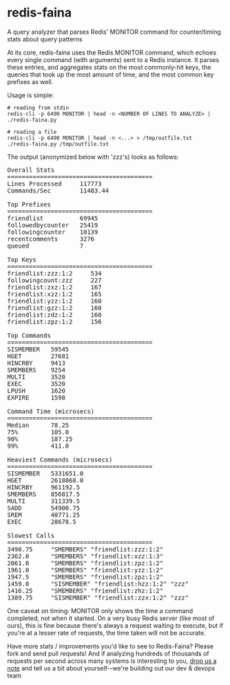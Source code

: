 redis-faina
===========

A query analyzer that parses Redis' MONITOR command for counter/timing stats about query patterns

At its core, redis-faina uses the Redis MONITOR command, which echoes every single command (with arguments) sent to a Redis instance. It parses these
entries, and aggregates stats on the most commonly-hit keys, the queries that took up the most amount of time, and the most common key prefixes
as well.

Usage is simple:

    # reading from stdin
    redis-cli -p 6490 MONITOR | head -n <NUMBER OF LINES TO ANALYZE> | ./redis-faina.py

    # reading a file
    redis-cli -p 6490 MONITOR | head -n <...> > /tmp/outfile.txt
    ./redis-faina.py /tmp/outfile.txt

The output (anonymized below with 'zzz's) looks as follows:

<pre>
Overall Stats
========================================
Lines Processed     117773
Commands/Sec        11483.44

Top Prefixes
========================================
friendlist          69945
followedbycounter   25419
followingcounter    10139
recentcomments      3276
queued              7

Top Keys
========================================
friendlist:zzz:1:2     534
followingcount:zzz     227
friendlist:zxz:1:2     167
friendlist:xzz:1:2     165
friendlist:yzz:1:2     160
friendlist:gzz:1:2     160
friendlist:zdz:1:2     160
friendlist:zpz:1:2     156

Top Commands
========================================
SISMEMBER   59545
HGET        27681
HINCRBY     9413
SMEMBERS    9254
MULTI       3520
EXEC        3520
LPUSH       1620
EXPIRE      1598

Command Time (microsecs)
========================================
Median      78.25
75%         105.0
90%         187.25
99%         411.0

Heaviest Commands (microsecs)
========================================
SISMEMBER   5331651.0
HGET        2618868.0
HINCRBY     961192.5
SMEMBERS    856817.5
MULTI       311339.5
SADD        54900.75
SREM        40771.25
EXEC        28678.5

Slowest Calls
========================================
3490.75     "SMEMBERS" "friendlist:zzz:1:2"
2362.0      "SMEMBERS" "friendlist:xzz:1:3"
2061.0      "SMEMBERS" "friendlist:zpz:1:2"
1961.0      "SMEMBERS" "friendlist:yzz:1:2"
1947.5      "SMEMBERS" "friendlist:zpz:1:2"
1459.0      "SISMEMBER" "friendlist:hzz:1:2" "zzz"
1416.25     "SMEMBERS" "friendlist:zhz:1:2"
1389.75     "SISMEMBER" "friendlist:zzx:1:2" "zzz"
</pre>


One caveat on timing: MONITOR only shows the time a command completed, not when it started. On a very busy Redis server (like most of ours), this is
fine because there's always a request waiting to execute, but if you're at a lesser rate of requests, the time taken will not be accurate.

Have more stats / improvements you'd like to see to Redis-Faina? Please fork and send pull requests! And if analyzing hundreds of thousands of requests per second
across many systems is interesting to you, [drop us a note](http://instagram.com/about/jobs/) and tell us a bit about yourself--we're building out our dev & devops team
